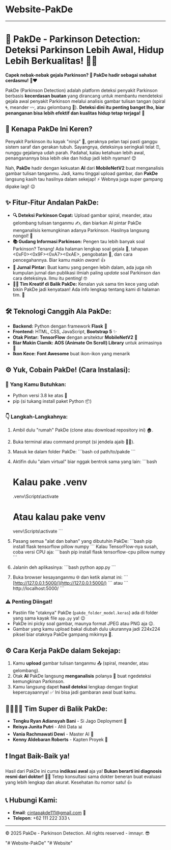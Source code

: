 # Website-PakDe

-----

# 👋 **PakDe - Parkinson Detection: Deteksi Parkinson Lebih Awal, Hidup Lebih Berkualitas\!** 🧠✨


**Capek nebak-nebak gejala Parkinson? 🤔 PakDe hadir sebagai sahabat cerdasmu\!** 🤖❤️

PakDe (Parkinson Detection) adalah platform deteksi penyakit Parkinson berbasis **kecerdasan buatan** yang dirancang untuk membantu mendeteksi gejala awal penyakit Parkinson melalui analisis gambar tulisan tangan (spiral 🌀, meander 〰️, atau gelombang 🌊). **Deteksi dini itu penting banget lho, biar penanganan bisa lebih efektif dan kualitas hidup tetap terjaga\!** 💪

## 🚀 **Kenapa PakDe Ini Keren?**

Penyakit Parkinson itu kayak "ninja" 🥷, geraknya pelan tapi pasti ganggu sistem saraf dan gerakan tubuh. Sayangnya, deteksinya seringkali telat ⏰, nunggu gejalanya udah parah. Padahal, kalau ketahuan lebih awal, penanganannya bisa lebih oke dan hidup jadi lebih nyaman\! 😊

Nah, **PakDe** hadir dengan kekuatan **AI** dari **MobileNetV2** buat menganalisis gambar tulisan tanganmu. Jadi, kamu tinggal upload gambar, dan **PakDe** langsung kasih tau hasilnya dalam sekejap\! ⚡️ Webnya juga super gampang dipake lagi\! 😉

## ✨ **Fitur-Fitur Andalan PakDe:**

  - **🔍 Deteksi Parkinson Cepat:** Upload gambar spiral, meander, atau gelombang tulisan tanganmu ✍️, dan biarkan AI pintar PakDe menganalisis kemungkinan adanya Parkinson. Hasilnya langsung nongol\! 🤩
  - **📚 Gudang Informasi Parkinson:** Pengen tau lebih banyak soal Parkinson? Tenang\! Ada halaman lengkap soal gejala 🤕, tahapan \<0xF0\>\<0x9F\>\<0xA7\>\<0xAE\>, pengobatan 💊, dan cara pencegahannya. Biar kamu makin *aware*\! 👍
  - **📰 Jurnal Pintar:** Buat kamu yang pengen lebih dalam, ada juga nih kumpulan jurnal dan publikasi ilmiah paling *update* soal Parkinson dan cara deteksinya. Ilmu itu penting\! 🤓
  - **🧑‍💻 Tim Kreatif di Balik PakDe:** Kenalan yuk sama tim kece yang udah bikin PakDe jadi kenyataan\! Ada info lengkap tentang kami di halaman tim. 👋

## 🛠️ **Teknologi Canggih Ala PakDe:**

  - **Backend:** Python dengan framework **Flask** 🐍
  - **Frontend:** HTML, CSS, JavaScript, **Bootstrap 5** ✨
  - **Otak Pintar:** **TensorFlow** dengan arsitektur **MobileNetV2** 🧠
  - **Biar Makin Ciamik:** **AOS (Animate On Scroll) Library** untuk animasinya 💫
  - **Ikon Kece:** **Font Awesome** buat ikon-ikon yang menarik

## ⚙️ **Yuk, Cobain PakDe\! (Cara Instalasi):**

### 🎯 **Yang Kamu Butuhkan:**

  - Python versi 3.8 ke atas 🐍
  - pip (si tukang install paket Python 📦)

### 👇 **Langkah-Langkahnya:**

1.  Ambil dulu "rumah" PakDe (clone atau download repository ini) 🏠.

2.  Buka terminal atau command prompt (si jendela ajaib 🧙‍♂️).

3.  Masuk ke dalam folder PakDe:
    \`\`\`bash
    cd path/to/pakde
    \`\`\`

4.  Aktifin dulu "alam virtual" biar nggak bentrok sama yang lain:
    \`\`\`bash

    # Kalau pake .venv

    .venv\\Scripts\\activate

    # Atau kalau pake venv

    venv\\Scripts\\activate
    \`\`\`

5.  Pasang semua "alat dan bahan" yang dibutuhin PakDe:
    \`\`\`bash
    pip install flask tensorflow pillow numpy
    \`\`\`
    Kalau TensorFlow-nya susah, coba versi CPU aja:
    \`\`\`bash
    pip install flask tensorflow-cpu pillow numpy
    \`\`\`

6.  Jalanin deh aplikasinya:
    \`\`\`bash
    python app.py
    \`\`\`

7.  Buka browser kesayanganmu 🌐 dan ketik alamat ini:
    \`\`\`
    [http://127.0.0.1:5000/](http://127.0.0.1:5000/)
    \`\`\`
    atau
    \`\`\`
    http://localhost:5000/
    \`\`\`

### ⚠️ **Penting Diingat\!**

  - Pastiin file "otaknya" PakDe (`pakde_folder_model.keras`) ada di folder yang sama kayak file `app.py` ya\! 😉
  - PakDe ini picky soal gambar, maunya format JPEG atau PNG aja 😉.
  - Gambar yang kamu upload bakal diubah dulu ukurannya jadi 224x224 piksel biar otaknya PakDe gampang mikirnya 📐.

## ⚙️ **Cara Kerja PakDe dalam Sekejap:**

1.  Kamu **upload** gambar tulisan tanganmu 📤 (spiral, meander, atau gelombang).
2.  Otak **AI** PakDe langsung **menganalisis** polanya 👀 buat ngedeteksi kemungkinan Parkinson.
3.  Kamu langsung dapet **hasil deteksi** lengkap dengan tingkat kepercayaannya\! ✅ Ini bisa jadi gambaran awal buat kamu.

## 🦸‍♂️🦸‍♀️ **Tim Super di Balik PakDe:**

  - **Tengku Ryan Adiansyah Bani** - Si Jago Deployment 🚀
  - **Reisya Junita Putri** - Ahli Data 📊
  - **Vania Rachmawati Dewi** - Master AI 🧠
  - **Kenny Aldebaran Roberts** - Kapten Proyek 👨‍

## ❗ **Ingat Baik-Baik ya\!**

Hasil dari PakDe ini cuma **indikasi awal** aja ya\! **Bukan berarti ini diagnosis resmi dari dokter\!** 🧑‍⚕️ Tetep konsultasi sama dokter beneran buat evaluasi yang lebih lengkap dan akurat. Kesehatan itu nomor satu\! 👍

## 📞 **Hubungi Kami:**

  - **Email**: cintapakde111@gmail.com 📧
  - **Telepon**: +62 111 222 333 📞

-----

© 2025 PakDe - Parkinson Detection. All rights reserved - imnayr. 😎


"# Website-PakDe" 
"# Website" 
